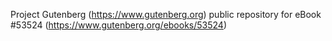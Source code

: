 Project Gutenberg (https://www.gutenberg.org) public repository for
eBook #53524 (https://www.gutenberg.org/ebooks/53524)

